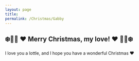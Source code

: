 ```yaml
---
layout: page
title:
permalink: /Christmas/Gabby
---
```


## ❄️🎄🎁 ❤️ Merry Christmas, my love! ❤️ 🎁🎄❄️

I love you a lottle, and I hope you have a wonderful Christmas ❤️
